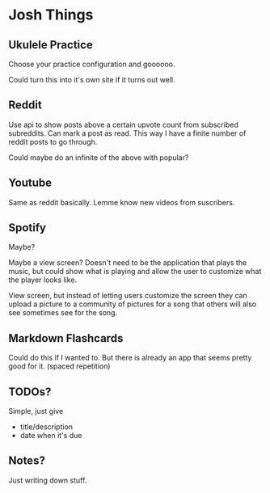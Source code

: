 # Josh Things

## Ukulele Practice

Choose your practice configuration and goooooo.

Could turn this into it's own site if it turns out well.

## Reddit

Use api to show posts above a certain upvote count from subscribed subreddits.
Can mark a post as read.
This way I have a finite number of reddit posts to go through.

Could maybe do an infinite of the above with popular?

## Youtube

Same as reddit basically. Lemme know new videos from suscribers.

## Spotify

Maybe?

Maybe a view screen? Doesn't need to be the application that plays the music, but could show what is playing
and allow the user to customize what the player looks like.

View screen, but instead of letting users customize the screen they can upload a picture to a community of pictures for a song
that others will also see sometimes see for the song.

## Markdown Flashcards

Could do this if I wanted to. But there is already an app that seems pretty good for it.
(spaced repetition)

## TODOs?

Simple, just give
- title/description
- date when it's due

## Notes?

Just writing down stuff.

## 




